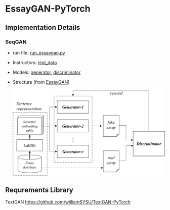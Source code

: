 # EssayGAN-PyTorch

## Implementation Details

### SeqGAN

- run file: [run_essaygan.py]()

- Instructors: [real_data](instructor/real_data/essaygan_instructor.py)

- Models: [generator](models/EssayGAN_G.py), [discriminator](models/EssayGAN_D.py)

- Structure (from [EssayGAN]())

  ![model_seqgan](./assets/model_essaygan.png)

## Requrements Library
TextGAN https://github.com/williamSYSU/TextGAN-PyTorch